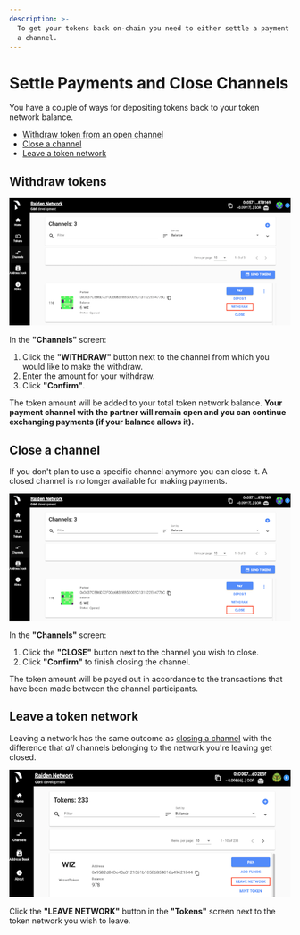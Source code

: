 ```yaml
---
description: >-
  To get your tokens back on-chain you need to either settle a payment or close
  a channel.
---
```


# Settle Payments and Close Channels

You have a couple of ways for depositing tokens back to your token network balance.

* [Withdraw token from an open channel](close-channels-and-settle-payments.md#withdraw-tokens) 
* [Close a channel](close-channels-and-settle-payments.md#close-a-channel)
* [Leave a token network](close-channels-and-settle-payments.md#leave-a-network)

## Withdraw tokens

![](../../.gitbook/assets/web_ui_withdraw_tokens.png)

In the **"Channels"** screen:

1. Click the **"WITHDRAW"** button next to the channel from which you would like to make the withdraw.
2. Enter the amount for your withdraw.
3. Click **"Confirm"**.

The token amount will be added to your total token network balance. **Your payment channel with the partner will remain open and you can continue exchanging payments \(if your balance allows it\).**

## Close a channel

If you don't plan to use a specific channel anymore you can close it. A closed channel is no longer available for making payments.

![](../../.gitbook/assets/web_ui_close_channel.png)

In the **"Channels"** screen:

1. Click the **"CLOSE"** button next to the channel you wish to close.
2. Click **"Confirm"** to finish closing the channel.

The token amount will be payed out in accordance to the transactions that have been made between the channel participants.

## Leave a token network

Leaving a network has the same outcome as [closing a channel](close-channels-and-settle-payments.md#close-a-channel) with the difference that _all_ channels belonging to the network you're leaving get closed.

![](../../.gitbook/assets/web_ui_leave_network%20%281%29.png)

Click the **"LEAVE NETWORK"** button in the **"Tokens"** screen next to the token network you wish to leave.


